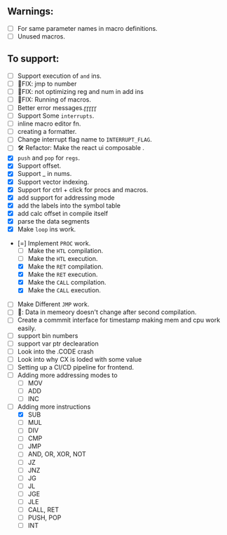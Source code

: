## Warnings: 
- [ ] For same parameter names in macro definitions.
- [ ] Unused macros.
## To support: 
- [ ] Support execution of `and` ins.
- [ ] 🐞FIX: jmp to number 
- [ ] 🐞FIX: not optimizing reg and num in add ins
- [ ] 🐞FIX:  Running of macros.
- [ ] Better error messages.r̥r̥r̥r̥r̥
- [ ] Support Some `interrupts`.
- [ ] inline macro editor fn.
- [ ] creating a formatter.
- [ ] Change interrupt flag name to `INTERRUPT_FLAG`.
- [ ] 🛠️ Refactor:  Make the react ui composable .
- [x] `push` and `pop` for `regs`.    
- [x] Support offset.
- [x] Support _ in nums.
- [x] Support vector indexing.
- [x] Support for ctrl + click for procs and macros.
- [x] add support for addressing mode 
- [x] add the labels into the symbol table
- [x] add calc offset in compile itself 
- [x] parse the data segments
- [x] Make `loop` ins work.
- [=] Implement `PROC` work.
  - [ ] Make the `HTL` compilation.
  - [ ] Make the `HTL` execution.
  - [x] Make the `RET` compilation.
  - [x] Make the `RET` execution.
  - [x] Make the `CALL` compilation.
  - [x] Make the `CALL` execution.
- [ ] Make Different `JMP` work.
- [ ] 🐞: Data in memeory doesn't change after second compilation.
- [ ] Create a commmit interface for timestamp making mem and cpu work easily.
- [ ] support bin numbers
- [ ] support var ptr declearation
- [ ] Look into the .CODE crash
- [ ] Look into why CX is loded with some value 
-[ ] Setting up a CI/CD pipeline for frontend.
-[ ] Adding more addressing modes to 
    - [ ] MOV
    - [ ] ADD
    - [ ] INC
-[ ] Adding more instructions
    - [x] SUB
    - [ ] MUL
    - [ ] DIV
    - [ ] CMP
    - [ ] JMP
    - [ ] AND, OR, XOR, NOT
    - [ ] JZ
    - [ ] JNZ
    - [ ] JG
    - [ ] JL
    - [ ] JGE
    - [ ] JLE
    - [ ] CALL, RET
    - [ ] PUSH, POP
    - [ ] INT
